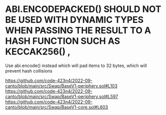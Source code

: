 # ABI.ENCODEPACKED() SHOULD NOT BE USED WITH DYNAMIC TYPES WHEN PASSING THE RESULT TO A HASH FUNCTION SUCH AS KECCAK256() ,
Use abi.encode() instead which will pad items to 32 bytes, which will prevent hash collisions

https://github.com/code-423n4/2022-09-canto/blob/main/src/Swap/BaseV1-periphery.sol#L103
https://github.com/code-423n4/2022-09-canto/blob/main/src/Swap/BaseV1-periphery.sol#L597
https://github.com/code-423n4/2022-09-canto/blob/main/src/Swap/BaseV1-core.sol#L603

